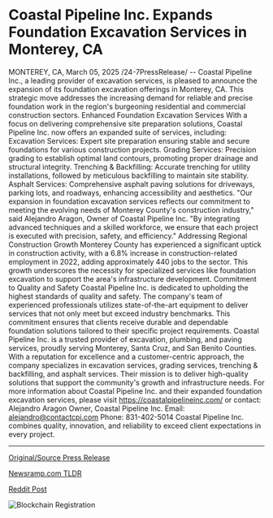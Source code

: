 # Coastal Pipeline Inc. Expands Foundation Excavation Services in Monterey, CA

MONTEREY, CA, March 05, 2025 /24-7PressRelease/ -- Coastal Pipeline Inc., a leading provider of excavation services, is pleased to announce the expansion of its foundation excavation offerings in Monterey, CA. This strategic move addresses the increasing demand for reliable and precise foundation work in the region's burgeoning residential and commercial construction sectors.  Enhanced Foundation Excavation Services  With a focus on delivering comprehensive site preparation solutions, Coastal Pipeline Inc. now offers an expanded suite of services, including:  Excavation Services: Expert site preparation ensuring stable and secure foundations for various construction projects.  Grading Services: Precision grading to establish optimal land contours, promoting proper drainage and structural integrity.  Trenching & Backfilling: Accurate trenching for utility installations, followed by meticulous backfilling to maintain site stability.  Asphalt Services: Comprehensive asphalt paving solutions for driveways, parking lots, and roadways, enhancing accessibility and aesthetics.  "Our expansion in foundation excavation services reflects our commitment to meeting the evolving needs of Monterey County's construction industry," said Alejandro Aragon, Owner of Coastal Pipeline Inc. "By integrating advanced techniques and a skilled workforce, we ensure that each project is executed with precision, safety, and efficiency."  Addressing Regional Construction Growth  Monterey County has experienced a significant uptick in construction activity, with a 6.8% increase in construction-related employment in 2022, adding approximately 440 jobs to the sector. This growth underscores the necessity for specialized services like foundation excavation to support the area's infrastructure development.  Commitment to Quality and Safety  Coastal Pipeline Inc. is dedicated to upholding the highest standards of quality and safety. The company's team of experienced professionals utilizes state-of-the-art equipment to deliver services that not only meet but exceed industry benchmarks. This commitment ensures that clients receive durable and dependable foundation solutions tailored to their specific project requirements.  Coastal Pipeline Inc. is a trusted provider of excavation, plumbing, and paving services, proudly serving Monterey, Santa Cruz, and San Benito Counties. With a reputation for excellence and a customer-centric approach, the company specializes in excavation services, grading services, trenching & backfilling, and asphalt services. Their mission is to deliver high-quality solutions that support the community's growth and infrastructure needs.  For more information about Coastal Pipeline Inc. and their expanded foundation excavation services, please visit https://coastalpipelineinc.com/ or contact:  Alejandro Aragon Owner, Coastal Pipeline Inc. Email: alejandro@contactcpi.com Phone: 831-402-5014  Coastal Pipeline Inc. combines quality, innovation, and reliability to exceed client expectations in every project. 

---

[Original/Source Press Release](https://www.24-7pressrelease.com/press-release/520290/coastal-pipeline-inc-expands-foundation-excavation-services-in-monterey-ca)
                    

[Newsramp.com TLDR](https://newsramp.com/curated-news/coastal-pipeline-inc-expands-foundation-excavation-services-in-monterey-ca/867b16233fd31f71b75e76ec1653fd0d) 

 



[Reddit Post](https://www.reddit.com/r/newsramp/comments/1j3ygym/coastal_pipeline_inc_expands_foundation/) 



![Blockchain Registration](https://cdn.newsramp.app/24-7PressRelease/qrcode/253/5/bendQm1c.webp)